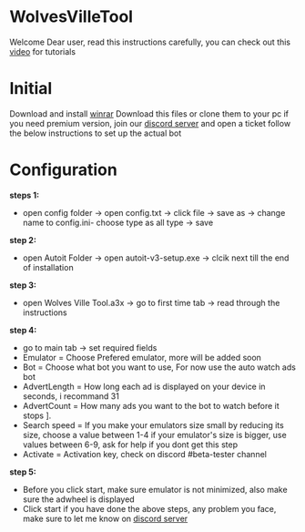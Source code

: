 # WolvesVilleTool
Welcome Dear user, read this instructions carefully, you can check out this [video](https://www.youtube.com/c/RedScorpion9?sub_confirmation=1) for tutorials

# Initial
Download and install [winrar](https://www.win-rar.com/)
Download this files or clone them to your pc
if you need premium version, join our [discord server](https://discord.com/invite/e58JdmATjw) and open a ticket
follow the below instructions to set up the actual bot

# Configuration
**steps 1:** 
* open config folder -> open config.txt -> click file -> save as ->
change name to config.ini- choose type as all type -> save

**step 2:**
* open Autoit Folder -> open autoit-v3-setup.exe -> clcik next till the end of installation

**step 3:**
* open Wolves Ville Tool.a3x -> go to first time tab -> read through the instructions

**step 4:**
* go to main tab -> set required fields
* Emulator = Choose Prefered emulator, more will be added soon
* Bot = Choose what bot you want to use, For now use the auto watch ads bot
* AdvertLength = How long each ad is displayed on your device in seconds, i recommand 31
* AdvertCount = How many ads you want to the bot to watch before it stops ].
* Search speed = If you make your emulators size small by reducing its size, choose a value between 1-4
if your emulator's size is bigger, use values between 6-9, ask for help if you dont get this step
* Activate = Activation key, check on discord #beta-tester channel

**step 5:**
* Before you click start, make sure emulator is not minimized, also make sure the adwheel is displayed
* Click start if you have done the above steps, any problem you face, make sure to let me know on [discord server](https://discord.com/invite/e58JdmATjw)
